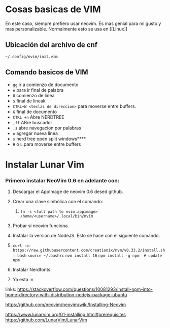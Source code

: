 # Cosas basicas de VIM

En este caso, siempre prefiero usar neovim. Es mas genial para mi gusto y mas personalizable.
Normalmente esto se usa en [[Linux]]

## Ubicación del archivo de cnf

`~/.config/nvim/init.vim`

## Comando basicos de VIM

- `gg` ir a comienzo de documento
- `e` para ir final de palabra
- `0` comienzo de linea
- `$` final de lineak
- `CTRL+W <teclas de direccion>` para moverse entre buffers.
- `G` final de documento
- `CTRL +n` Abre NERDTREE
- `,ff` ABre buscador
- `,s` abre navegacion por palabras
- `o` agregar nueva linea
- `s` nerd tree open split windows****
- `H` ó `L` para moverse entre buffers

# Instalar Lunar Vim
### Primero instalar NeoVim 0.6 en adelante con:
1. Descargar el AppImage de neovim 0.6 desed github.
2. Crear una clave simbólica con el comando: 
	1. `ln -s <full path to nvim.appimage> /home/<username>/.local/bin/nvim ` 
3. Probar si neovim funciona.
4. Instalar la version de NodeJS. Esto se hace con el siguiente comando.
5. `curl -o- https://raw.githubusercontent.com/creationix/nvm/v0.33.2/install.sh | bash`
	`source ~/.bashrc`
	`nvm install 16`
	`npm install -g npm  # update npm`
	
7. Instalar Nerdfonts. 
8. Ya esta :v

links: https://stackoverflow.com/questions/10081293/install-npm-into-home-directory-with-distribution-nodejs-package-ubuntu

https://github.com/neovim/neovim/wiki/Installing-Neovim

https://www.lunarvim.org/01-installing.html#prerequisites
https://github.com/LunarVim/LunarVim




	
	